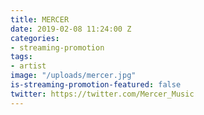 ```yaml
---
title: MERCER
date: 2019-02-08 11:24:00 Z
categories:
- streaming-promotion
tags:
- artist
image: "/uploads/mercer.jpg"
is-streaming-promotion-featured: false
twitter: https://twitter.com/Mercer_Music
---
```


